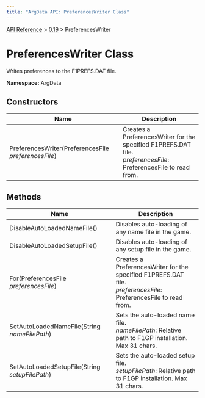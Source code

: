```yaml
---
title: "ArgData API: PreferencesWriter Class"
---
```


[API Reference](/argdata/api) &gt; [0.19](/argdata/api/0.19) &gt; PreferencesWriter

# PreferencesWriter Class

Writes preferences to the F1PREFS.DAT file.

**Namespace:** ArgData

## Constructors

<table class="table table-bordered table-striped ">
<thead>
  <tr>
    <th>Name</th>
    <th>Description</th>
  </tr>
</thead>
<tbody>
  <tr>
    <td>PreferencesWriter(PreferencesFile <em>preferencesFile</em>)</td>
    <td>Creates a PreferencesWriter for the specified F1PREFS.DAT file.<br /><em>preferencesFile</em>: PreferencesFile to read from.<br /></td>
  </tr>
</tbody>
</table>


## Methods

<table class="table table-bordered table-striped ">
<thead>
  <tr>
    <th>Name</th>
    <th>Description</th>
  </tr>
</thead>
<tbody>
  <tr>
    <td>DisableAutoLoadedNameFile()</td>
    <td>Disables auto-loading of any name file in the game.</td>
  </tr>
  <tr>
    <td>DisableAutoLoadedSetupFile()</td>
    <td>Disables auto-loading of any setup file in the game.</td>
  </tr>
  <tr>
    <td>For(PreferencesFile <em>preferencesFile</em>)</td>
    <td>Creates a PreferencesWriter for the specified F1PREFS.DAT file.<br /><em>preferencesFile</em>: PreferencesFile to read from.<br /></td>
  </tr>
  <tr>
    <td>SetAutoLoadedNameFile(String <em>nameFilePath</em>)</td>
    <td>Sets the auto-loaded name file.<br /><em>nameFilePath</em>: Relative path to F1GP installation. Max 31 chars.<br /></td>
  </tr>
  <tr>
    <td>SetAutoLoadedSetupFile(String <em>setupFilePath</em>)</td>
    <td>Sets the auto-loaded setup file.<br /><em>setupFilePath</em>: Relative path to F1GP installation. Max 31 chars.<br /></td>
  </tr>
</tbody>
</table>


